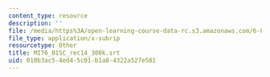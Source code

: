 ```yaml
---
content_type: resource
description: ''
file: /media/https%3A/open-learning-course-data-rc.s3.amazonaws.com/6-01sc-introduction-to-electrical-engineering-and-computer-science-i-spring-2011/010b3ac54ed45c01b1a84322a527e581_MIT6_01SC_rec14_300k.vtt
file_type: application/x-subrip
resourcetype: Other
title: MIT6_01SC_rec14_300k.srt
uid: 010b3ac5-4ed4-5c01-b1a8-4322a527e581
---
```

